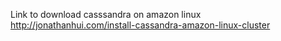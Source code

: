 
Link to download casssandra on amazon linux
  http://jonathanhui.com/install-cassandra-amazon-linux-cluster


